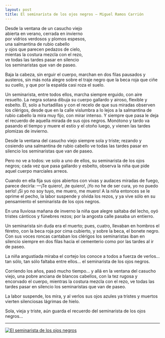 ```yaml
---
layout: post
title: El seminarista de los ojos negros – Miguel Ramos Carrión
---
```


Desde la ventana de un casucho viejo  
abierta en verano, cerrada en invierno  
por vidrios verdosos y plomos espesos,  
una salmantina de rubio cabello   
y ojos que parecen pedazos de cielo,  
mientas la costura mezcla con el rezo,  
ve todas las tardes pasar en silencio  
los seminaristas que van de paseo.

<!--more-->

Baja la cabeza, sin erguir el cuerpo, 
marchan en dos filas pausados y austeros, 
sin más nota alegre sobre el traje negro 
que la beca roja que ciñe su cuello, 
y que por la espalda casi roza el suelo.

Un seminarista, entre todos ellos, 
marcha siempre erguido, con aire resuelto. 
La negra sotana dibuja su cuerpo 
gallardo y airoso, flexible y esbelto. 
Él, solo a hurtadillas y con el recelo 
de que sus miradas observen los clérigos, 
desde que en la calle vislumbra a lo lejos 
a la salmantina de rubio cabello 
la mira muy fijo, con mirar intenso. 
Y siempre que pasa le deja el recuerdo 
de aquella mirada de sus ojos negros. 
Monótono y tardo va pasando el tiempo 
y muere el estío y el otoño luego, 
y vienen las tardes plomizas de invierno.

Desde la ventana del casucho viejo 
siempre sola y triste; rezando y cosiendo 
una salmantina de rubio cabello 
ve todas las tardes pasar en silencio 
los seminaristas que van de paseo.

Pero no ve a todos: ve solo a uno de ellos, 
su seminarista de los ojos negros; 
cada vez que pasa gallardo y esbelto, 
observa la niña que pide aquel cuerpo 
marciales arreos.

Cuando en ella fija sus ojos abiertos 
con vivas y audaces miradas de fuego, 
parece decirla:  —¡Te quiero!, ¡te quiero!, 
¡Yo no he de ser cura, yo no puedo serlo! 
¡Si yo no soy tuyo, me muero, me muero! 
A la niña entonces se le oprime el pecho, 
la labor suspende y olvida los rezos, 
y ya vive sólo en su pensamiento 
el seminarista de los ojos negros.

En una lluviosa mañana de inverno 
la niña que alegre saltaba del lecho, 
oyó tristes cánticos y fúnebres rezos; 
por la angosta calle pasaba un entierro.

Un seminarista sin duda era el muerto; 
pues, cuatro, llevaban en hombros el féretro, 
con la beca roja por cima cubierto, 
y sobre la beca, el bonete negro. 
Con sus voces roncas cantaban los clérigos 
los seminaristas iban en silencio 
siempre en dos filas hacia el cementerio 
como por las tardes al ir de paseo.

La niña angustiada miraba el cortejo 
los conoce a todos a fuerza de verlos... 
tan sólo, tan sólo faltaba entre ellos... 
el seminarista de los ojos negros.

Corriendo los años, pasó mucho tiempo... 
y allá en la ventana del casucho viejo, 
una pobre anciana de blancos cabellos, 
con la tez rugosa y encorvado el cuerpo, 
mientras la costura mezcla con el rezo, 
ve todas las tardes pasar en silencio 
los seminaristas que van de paseo.

La labor suspende, los mira, y al verlos 
sus ojos azules ya tristes y muertos 
vierten silenciosas lágrimas de hielo.

Sola, vieja y triste, aún guarda el recuerdo 
del seminarista de los ojos negros...

---

[![El seminarista de los ojos negros](http://img.youtube.com/vi/USJ15q31VxE/0.jpg)](http://www.youtube.com/watch?v=USJ15q31VxE)
